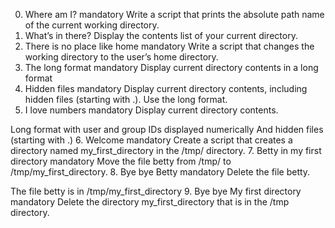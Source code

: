 0. Where am I?
mandatory
Write a script that prints the absolute path name of the current working directory.
1. What’s in there?
Display the contents list of your current directory.
2. There is no place like home
mandatory
Write a script that changes the working directory to the user’s home directory.
3. The long format
mandatory
Display current directory contents in a long format
4. Hidden files
mandatory
Display current directory contents, including hidden files (starting with .). Use the long format.
5. I love numbers
mandatory
Display current directory contents.

Long format
with user and group IDs displayed numerically
And hidden files (starting with .)
6. Welcome
mandatory
Create a script that creates a directory named my_first_directory in the /tmp/ directory.
7. Betty in my first directory
mandatory
Move the file betty from /tmp/ to /tmp/my_first_directory.
8. Bye bye Betty
mandatory
Delete the file betty.

The file betty is in /tmp/my_first_directory
9. Bye bye My first directory
mandatory
Delete the directory my_first_directory that is in the /tmp directory.
